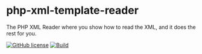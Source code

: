 # php-xml-template-reader
The PHP XML Reader where you show how to read the XML, and it does the rest for you.

[![GitHub license](https://img.shields.io/badge/license-MIT-brightgreen.svg)](https://github.com/donatorsky/php-xml-template-reader/blob/main/LICENSE)
[![Build](https://github.com/donatorsky/php-xml-template-reader/workflows/CI/badge.svg?branch=main)](https://github.com/donatorsky/php-xml-template-reader/actions?query=branch%3Amain)
